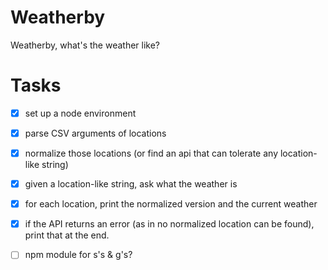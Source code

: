 # Weatherby

Weatherby, what's the weather like?

# Tasks
- [x] set up a node environment
- [x] parse CSV arguments of locations
- [x] normalize those locations (or find an api that can tolerate any location-like string)
- [x] given a location-like string, ask what the weather is
- [x] for each location, print the normalized version and the current weather
- [x] if the API returns an error (as in no normalized location can be found), print that at the end.
- [ ] npm module for s's & g's?


